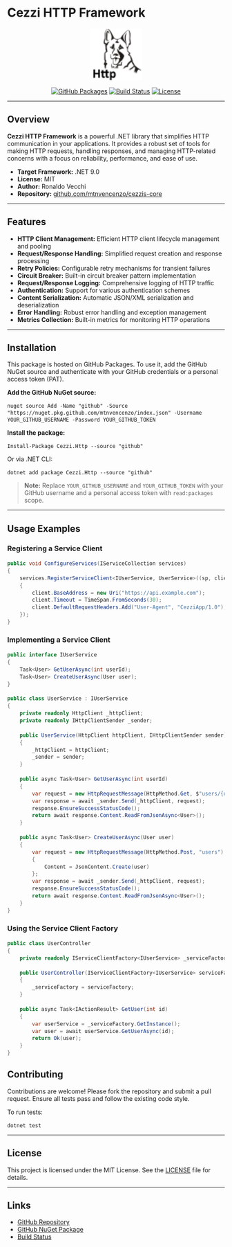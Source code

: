 # Cezzi HTTP Framework

<p align="center">
  <img src="src/Cezzi.Http/.pack/cezzi-http.png" alt="Cezzi HTTP Logo" width="120" />
</p>

<p align="center">
  <a href="https://github.com/mtnvencenzo/cezzis-core/pkgs/nuget/Cezzi.Http"><img src="https://img.shields.io/badge/GitHub%20Packages-Cezzi.Http-blue?logo=github" alt="GitHub Packages"></a>
  <a href="https://github.com/mtnvencenzo/cezzis-core/actions/workflows/cezzi-http-cicd.yaml"><img src="https://github.com/mtnvencenzo/cezzis-core/actions/workflows/cezzi-http-cicd.yaml/badge.svg" alt="Build Status"></a>
  <a href="https://opensource.org/licenses/MIT"><img src="https://img.shields.io/badge/license-MIT-blue.svg" alt="License"></a>
</p>

---

## Overview

**Cezzi HTTP Framework** is a powerful .NET library that simplifies HTTP communication in your applications. It provides a robust set of tools for making HTTP requests, handling responses, and managing HTTP-related concerns with a focus on reliability, performance, and ease of use.

- **Target Framework:** .NET 9.0
- **License:** MIT
- **Author:** Ronaldo Vecchi
- **Repository:** [github.com/mtnvencenzo/cezzis-core](https://github.com/mtnvencenzo/cezzis-core)

---

## Features

- **HTTP Client Management:** Efficient HTTP client lifecycle management and pooling
- **Request/Response Handling:** Simplified request creation and response processing
- **Retry Policies:** Configurable retry mechanisms for transient failures
- **Circuit Breaker:** Built-in circuit breaker pattern implementation
- **Request/Response Logging:** Comprehensive logging of HTTP traffic
- **Authentication:** Support for various authentication schemes
- **Content Serialization:** Automatic JSON/XML serialization and deserialization
- **Error Handling:** Robust error handling and exception management
- **Metrics Collection:** Built-in metrics for monitoring HTTP operations

---

## Installation

This package is hosted on GitHub Packages. To use it, add the GitHub NuGet source and authenticate with your GitHub credentials or a personal access token (PAT).

**Add the GitHub NuGet source:**

```shell
nuget source Add -Name "github" -Source "https://nuget.pkg.github.com/mtnvencenzo/index.json" -Username YOUR_GITHUB_USERNAME -Password YOUR_GITHUB_TOKEN
```

**Install the package:**

```shell
Install-Package Cezzi.Http --source "github"
```

Or via .NET CLI:

```shell
dotnet add package Cezzi.Http --source "github"
```

> **Note:** Replace `YOUR_GITHUB_USERNAME` and `YOUR_GITHUB_TOKEN` with your GitHub username and a personal access token with `read:packages` scope.

---

## Usage Examples

### Registering a Service Client
```csharp
public void ConfigureServices(IServiceCollection services)
{
    services.RegisterServiceClient<IUserService, UserService>((sp, client) =>
    {
        client.BaseAddress = new Uri("https://api.example.com");
        client.Timeout = TimeSpan.FromSeconds(30);
        client.DefaultRequestHeaders.Add("User-Agent", "CezziApp/1.0");
    });
}
```

### Implementing a Service Client
```csharp
public interface IUserService
{
    Task<User> GetUserAsync(int userId);
    Task<User> CreateUserAsync(User user);
}

public class UserService : IUserService
{
    private readonly HttpClient _httpClient;
    private readonly IHttpClientSender _sender;

    public UserService(HttpClient httpClient, IHttpClientSender sender)
    {
        _httpClient = httpClient;
        _sender = sender;
    }

    public async Task<User> GetUserAsync(int userId)
    {
        var request = new HttpRequestMessage(HttpMethod.Get, $"users/{userId}");
        var response = await _sender.Send(_httpClient, request);
        response.EnsureSuccessStatusCode();
        return await response.Content.ReadFromJsonAsync<User>();
    }

    public async Task<User> CreateUserAsync(User user)
    {
        var request = new HttpRequestMessage(HttpMethod.Post, "users")
        {
            Content = JsonContent.Create(user)
        };
        var response = await _sender.Send(_httpClient, request);
        response.EnsureSuccessStatusCode();
        return await response.Content.ReadFromJsonAsync<User>();
    }
}
```

### Using the Service Client Factory
```csharp
public class UserController
{
    private readonly IServiceClientFactory<IUserService> _serviceFactory;

    public UserController(IServiceClientFactory<IUserService> serviceFactory)
    {
        _serviceFactory = serviceFactory;
    }

    public async Task<IActionResult> GetUser(int id)
    {
        var userService = _serviceFactory.GetInstance();
        var user = await userService.GetUserAsync(id);
        return Ok(user);
    }
}
```


## Contributing

Contributions are welcome! Please fork the repository and submit a pull request. Ensure all tests pass and follow the existing code style.

To run tests:
```shell
dotnet test
```

---

## License

This project is licensed under the MIT License. See the [LICENSE](../LICENSE) file for details.

---

## Links
- [GitHub Repository](https://github.com/mtnvencenzo/cezzis-core)
- [GitHub NuGet Package](https://github.com/mtnvencenzo/cezzis-core/pkgs/nuget/Cezzi.Http)
- [Build Status](https://github.com/mtnvencenzo/cezzis-core/actions/workflows/cezzi-http-cicd.yaml)
